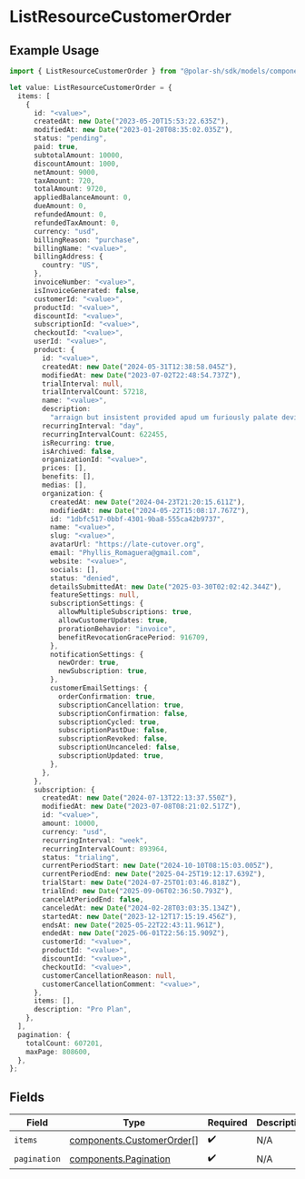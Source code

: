 # ListResourceCustomerOrder

## Example Usage

```typescript
import { ListResourceCustomerOrder } from "@polar-sh/sdk/models/components/listresourcecustomerorder.js";

let value: ListResourceCustomerOrder = {
  items: [
    {
      id: "<value>",
      createdAt: new Date("2023-05-20T15:53:22.635Z"),
      modifiedAt: new Date("2023-01-20T08:35:02.035Z"),
      status: "pending",
      paid: true,
      subtotalAmount: 10000,
      discountAmount: 1000,
      netAmount: 9000,
      taxAmount: 720,
      totalAmount: 9720,
      appliedBalanceAmount: 0,
      dueAmount: 0,
      refundedAmount: 0,
      refundedTaxAmount: 0,
      currency: "usd",
      billingReason: "purchase",
      billingName: "<value>",
      billingAddress: {
        country: "US",
      },
      invoiceNumber: "<value>",
      isInvoiceGenerated: false,
      customerId: "<value>",
      productId: "<value>",
      discountId: "<value>",
      subscriptionId: "<value>",
      checkoutId: "<value>",
      userId: "<value>",
      product: {
        id: "<value>",
        createdAt: new Date("2024-05-31T12:38:58.045Z"),
        modifiedAt: new Date("2023-07-02T22:48:54.737Z"),
        trialInterval: null,
        trialIntervalCount: 57218,
        name: "<value>",
        description:
          "arraign but insistent provided apud um furiously palate devise yowza",
        recurringInterval: "day",
        recurringIntervalCount: 622455,
        isRecurring: true,
        isArchived: false,
        organizationId: "<value>",
        prices: [],
        benefits: [],
        medias: [],
        organization: {
          createdAt: new Date("2024-04-23T21:20:15.611Z"),
          modifiedAt: new Date("2024-05-22T15:08:17.767Z"),
          id: "1dbfc517-0bbf-4301-9ba8-555ca42b9737",
          name: "<value>",
          slug: "<value>",
          avatarUrl: "https://late-cutover.org",
          email: "Phyllis_Romaguera@gmail.com",
          website: "<value>",
          socials: [],
          status: "denied",
          detailsSubmittedAt: new Date("2025-03-30T02:02:42.344Z"),
          featureSettings: null,
          subscriptionSettings: {
            allowMultipleSubscriptions: true,
            allowCustomerUpdates: true,
            prorationBehavior: "invoice",
            benefitRevocationGracePeriod: 916709,
          },
          notificationSettings: {
            newOrder: true,
            newSubscription: true,
          },
          customerEmailSettings: {
            orderConfirmation: true,
            subscriptionCancellation: true,
            subscriptionConfirmation: false,
            subscriptionCycled: true,
            subscriptionPastDue: false,
            subscriptionRevoked: false,
            subscriptionUncanceled: false,
            subscriptionUpdated: true,
          },
        },
      },
      subscription: {
        createdAt: new Date("2024-07-13T22:13:37.550Z"),
        modifiedAt: new Date("2023-07-08T08:21:02.517Z"),
        id: "<value>",
        amount: 10000,
        currency: "usd",
        recurringInterval: "week",
        recurringIntervalCount: 893964,
        status: "trialing",
        currentPeriodStart: new Date("2024-10-10T08:15:03.005Z"),
        currentPeriodEnd: new Date("2025-04-25T19:12:17.639Z"),
        trialStart: new Date("2024-07-25T01:03:46.818Z"),
        trialEnd: new Date("2025-09-06T02:36:50.793Z"),
        cancelAtPeriodEnd: false,
        canceledAt: new Date("2024-02-28T03:03:35.134Z"),
        startedAt: new Date("2023-12-12T17:15:19.456Z"),
        endsAt: new Date("2025-05-22T22:43:11.961Z"),
        endedAt: new Date("2025-06-01T22:56:15.909Z"),
        customerId: "<value>",
        productId: "<value>",
        discountId: "<value>",
        checkoutId: "<value>",
        customerCancellationReason: null,
        customerCancellationComment: "<value>",
      },
      items: [],
      description: "Pro Plan",
    },
  ],
  pagination: {
    totalCount: 607201,
    maxPage: 808600,
  },
};
```

## Fields

| Field                                                                  | Type                                                                   | Required                                                               | Description                                                            |
| ---------------------------------------------------------------------- | ---------------------------------------------------------------------- | ---------------------------------------------------------------------- | ---------------------------------------------------------------------- |
| `items`                                                                | [components.CustomerOrder](../../models/components/customerorder.md)[] | :heavy_check_mark:                                                     | N/A                                                                    |
| `pagination`                                                           | [components.Pagination](../../models/components/pagination.md)         | :heavy_check_mark:                                                     | N/A                                                                    |